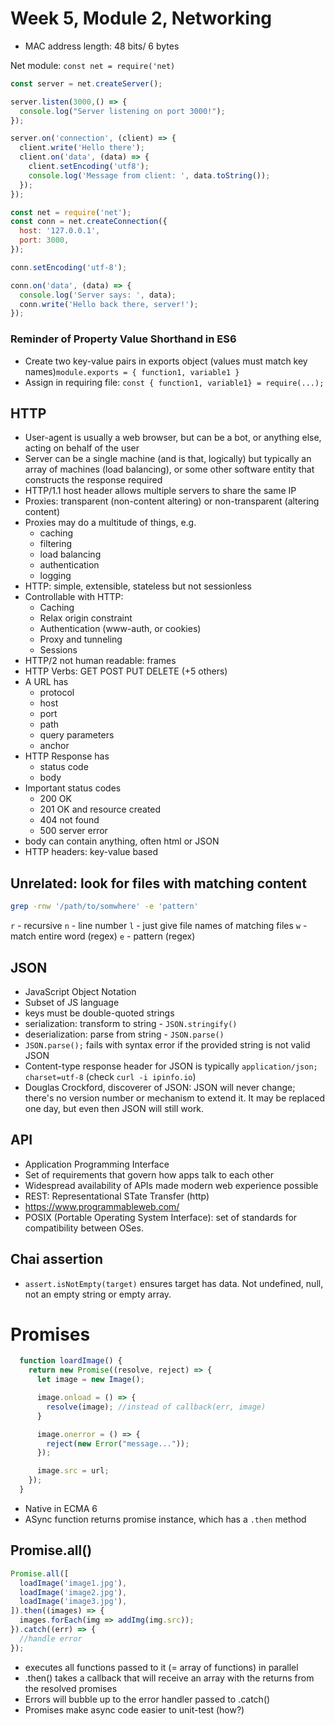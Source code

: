 # Week 5, Module 2, Networking
* MAC address length: 48 bits/ 6 bytes

Net module: ```const net = require('net)```

```javascript
const server = net.createServer();

server.listen(3000,() => {
  console.log("Server listening on port 3000!");
});

server.on('connection', (client) => {
  client.write('Hello there');
  client.on('data', (data) => {
    client.setEncoding('utf8');
    console.log('Message from client: ', data.toString());
  });
});
```

```javascript
const net = require('net');
const conn = net.createConnection({
  host: '127.0.0.1',
  port: 3000,
});

conn.setEncoding('utf-8');

conn.on('data', (data) => {
  console.log('Server says: ', data);
  conn.write('Hello back there, server!');
});
```

### Reminder of Property Value Shorthand in ES6
* Create two key-value pairs in exports object (values must match key names)```module.exports = { function1, variable1 }``` 
* Assign in requiring file: ```const { function1, variable1} = require(...);```

## HTTP
* User-agent is usually a web browser, but can be a bot, or anything else, acting on behalf of the user
* Server can be a single machine (and is that, logically) but typically an array of machines (load balancing), or some other software entity that constructs the response required
* HTTP/1.1 host header allows multiple servers to share the same IP
* Proxies: transparent (non-content altering) or non-transparent (altering content)
* Proxies may do a multitude of things, e.g.
  * caching
  * filtering
  * load balancing
  * authentication
  * logging
* HTTP: simple, extensible, stateless but not sessionless
* Controllable with HTTP:
  * Caching
  * Relax origin constraint
  * Authentication (www-auth, or cookies)
  * Proxy and tunneling
  * Sessions
* HTTP/2 not human readable: frames
* HTTP Verbs: GET POST PUT DELETE (+5 others)
* A URL has
  * protocol
  * host
  * port
  * path
  * query parameters
  * anchor
* HTTP Response has
  * status code
  * body
* Important status codes
  * 200 OK
  * 201 OK and resource created
  * 404 not found
  * 500 server error
* body can contain anything, often html or JSON
* HTTP headers: key-value based

## Unrelated: look for files with matching content
```bash
grep -rnw '/path/to/somwhere' -e 'pattern'
```
`r` - recursive
`n` - line number
`l` - just give file names of matching files
`w` - match entire word (regex)
`e` - pattern (regex)

## JSON
* JavaScript Object Notation
* Subset of JS language
* keys must be double-quoted strings
* serialization: transform to string - ```JSON.stringify()```
* deserialization: parse from string - ```JSON.parse()```
* ```JSON.parse();``` fails with syntax error if the provided string is not valid JSON
* Content-type response header for JSON is typically ```application/json; charset=utf-8``` (check ```curl -i ipinfo.io```)
* Douglas Crockford, discoverer of JSON: JSON will never change; there's no version number or mechanism to extend it. It may be replaced one day, but even then JSON will still work.

## API
* Application Programming Interface
* Set of requirements that govern how apps talk to each other
* Widespread availability of APIs made modern web experience possible
* REST: Representational STate Transfer (http)
* https://www.programmableweb.com/
* POSIX (Portable Operating System Interface): set of standards for compatibility between OSes.

## Chai assertion 
* ```assert.isNotEmpty(target)``` ensures target has data. Not undefined, null, not an empty string or empty array.

# Promises
```javascript
  function loardImage() {
    return new Promise((resolve, reject) => {
      let image = new Image();

      image.onload = () => {
        resolve(image); //instead of callback(err, image)
      }

      image.onerror = () => {
        reject(new Error("message..."));
      });

      image.src = url;
    });
  }
```
* Native in ECMA 6
* ASync function returns promise instance, which has a ```.then``` method

## Promise.all()
```javascript
Promise.all([
  loadImage('image1.jpg'),
  loadImage('image2.jpg'),
  loadImage('image3.jpg'),
]).then((images) => {
  images.forEach(img => addImg(img.src));
}).catch((err) => {
  //handle error
});
```
* executes all functions passed to it (= array of functions) in parallel
* .then() takes a callback that will receive an array with the returns from the resolved promises
* Errors will bubble up to the error handler passed to .catch()
* Promises make async code easier to unit-test (how?)



